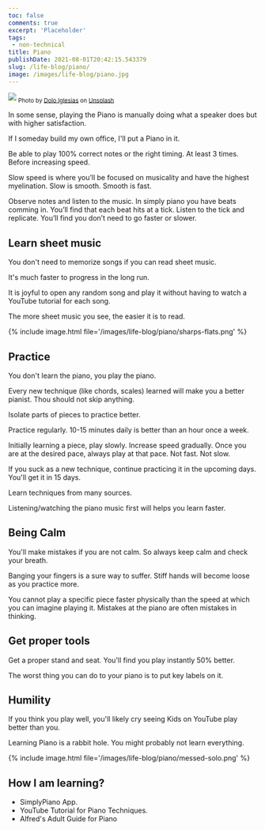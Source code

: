 ```yaml
---
toc: false
comments: true
excerpt: 'Placeholder' 
tags:
 - non-technical
title: Piano
publishDate: 2021-08-01T20:42:15.543379
slug: /life-blog/piano/
image: /images/life-blog/piano.jpg
---
```

![](/images/life-blog/piano.jpg)
<sub style="user-select: auto;">Photo by <a href="https://unsplash.com/@dolodol?utm_source=unsplash&amp;utm_medium=referral&amp;utm_content=creditCopyText" style="user-select: auto;">Dolo Iglesias</a> on <a href="https://unsplash.com/s/photos/life-blog/piano?utm_source=unsplash&amp;utm_medium=referral&amp;utm_content=creditCopyText" style="user-select: auto;">Unsplash</a></sub>

In some sense, playing the Piano is manually doing what a speaker does but with higher satisfaction.

If I someday build my own office, I'll put a Piano in it.


Be able to play 100% correct notes or the right timing. At least 3 times. Before increasing speed.

Slow speed is where you’ll be focused on musicality and have the highest myelination. Slow is smooth. Smooth is fast.

Observe notes and listen to the music. In simply piano you have beats comming in. You’ll find that each beat hits at a tick. Listen to the tick and replicate. You’ll find you don’t need to go faster or slower.

## Learn sheet music
You don't need to memorize songs if you can read sheet music.

It's much faster to progress in the long run.

It is joyful to open any random song and play it without having to watch a YouTube tutorial for each song.

The more sheet music you see, the easier it is to read.

{% include image.html file='/images/life-blog/piano/sharps-flats.png' %}

## Practice

You don't learn the piano, you play the piano.

Every new technique (like chords, scales) learned will make you a better pianist. Thou should not skip anything.

Isolate parts of pieces to practice better.

Practice regularly. 10-15 minutes daily is better than an hour once a week.

Initially learning a piece, play slowly. Increase speed gradually. Once you are at the desired pace, always play at that pace. Not fast. Not slow.

If you suck as a new technique, continue practicing it in the upcoming days. You'll get it in 15 days.

Learn techniques from many sources.

Listening/watching the piano music first will helps you learn faster.

## Being Calm
You'll make mistakes if you are not calm. So always keep calm and check your breath.

Banging your fingers is a sure way to suffer. Stiff hands will become loose as you practice more.

You cannot play a specific piece faster physically than the speed at which you can imagine playing it. Mistakes at the piano are often mistakes in thinking.

## Get proper tools
Get a proper stand and seat. You'll find you play instantly 50% better.

The worst thing you can do to your piano is to put key labels on it.

## Humility

If you think you play well, you'll likely cry seeing Kids on YouTube play better than you.

Learning Piano is a rabbit hole. You might probably not learn everything.

{% include image.html file='/images/life-blog/piano/messed-solo.png' %}

## How I am learning?

- SimplyPiano App.
- YouTube Tutorial for Piano Techniques.
- Alfred's Adult Guide for Piano